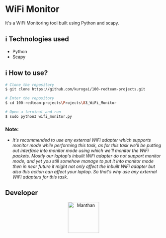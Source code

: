 # WiFi Monitor

It's a WiFi Monitoring tool built using Python and scapy. 

## :information_source: Technologies used

* Python
* Scapy

## :information_source: How to use?
```bash
# Clone the repository
$ git clone https://github.com/kurogai/100-redteam-projects.git

# Enter the repository
$ cd 100-redteam-projects\Projects\83_WiFi_Monitor

# Open a terminal and run
$ sudo python3 wifi_monitor.py 

```

### Note: 
* _It's recommended to use any external WiFi adapter which supports monitor mode while performing this task, as for this task we'll be putting out interface into monitor mode using which we'll monitor the WiFi packets. Mostly our laptop's inbuilt WiFi adapter do not support monitor mode, and yet you still somehow manage to put it into monitor mode then in near future it might not only affect the inbuilt WiFi adapter but also this action can affect your laptop. So that's why use any external WiFi adapters for this task._ 

## Developer
<p align="center">
<a href="https://github.com/manthanghasadiya" target="blank"><img align="center" src="https://avatars.githubusercontent.com/u/68530736?v=4" alt="Manthan" height="100" width="100" /></a>
</p>
